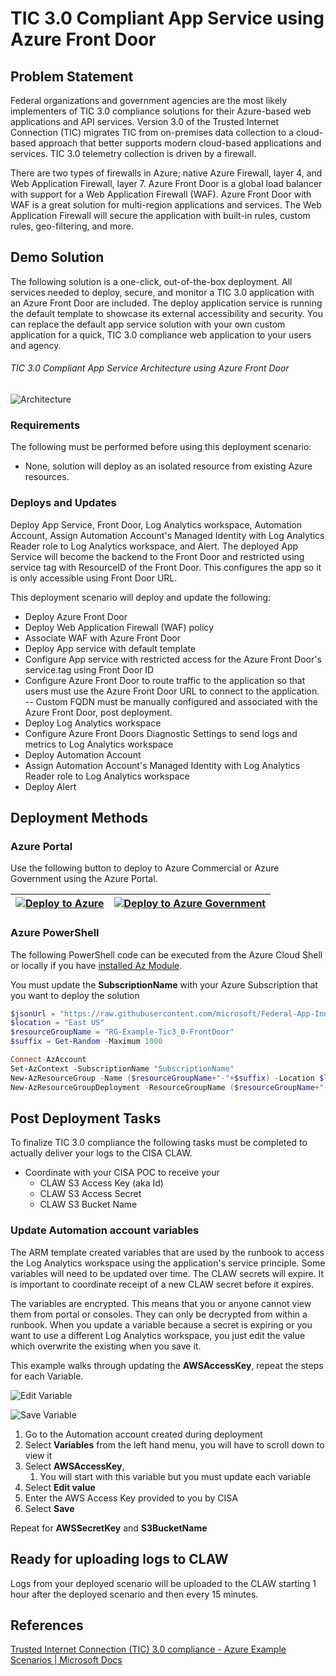 # TIC 3.0 Compliant App Service using Azure Front Door
## Problem Statement

Federal organizations and government agencies are the most likely implementers of TIC 3.0 compliance solutions for their Azure-based web applications and API services. Version 3.0 of the Trusted Internet Connection (TIC) migrates TIC from on-premises data collection to a cloud-based approach that better supports modern cloud-based applications and services. TIC 3.0 telemetry collection is driven by a firewall. 

There are two types of firewalls in Azure; native Azure Firewall, layer 4, and Web Application Firewall, layer 7. Azure Front Door is a global load balancer with support for a Web Application Firewall (WAF). Azure Front Door with WAF is a great solution for multi-region applications and services. The Web Application Firewall will secure the application with built-in rules, custom rules, geo-filtering, and more. 

## Demo Solution

The following solution is a one-click, out-of-the-box deployment. All services needed to deploy, secure, and monitor a TIC 3.0 application with an Azure Front Door are included. The deploy application service is running the default template to showcase its external accessibility and security. You can replace the default app service solution with your own custom application for a quick, TIC 3.0 compliance web application to your users and agency.

###### TIC 3.0 Compliant App Service Architecture using Azure Front Door

![Architecture](https://raw.githubusercontent.com/microsoft/Federal-App-Innovation-Community/main/topics/infrastructure/solutions/tic3.0/images/Arch-AzureFrontDoor.png)

### Requirements
The following must be performed before using this deployment scenario:
- None, solution will deploy as an isolated resource from existing Azure resources.

### Deploys and Updates
Deploy App Service, Front Door, Log Analytics workspace, Automation Account, Assign Automation Account's Managed Identity with Log Analytics Reader role to Log Analytics workspace, and Alert. The deployed App Service will become the backend to the Front Door and restricted using service tag with ResourceID of the Front Door. This configures the app so it is only accessible using Front Door URL.

This deployment scenario will deploy and update the following:

- Deploy Azure Front Door
- Deploy Web Application Firewall (WAF) policy
- Associate WAF with Azure Front Door
- Deploy App service with default template
- Configure App service with restricted access for the Azure Front Door's service.tag using Front Door ID
- Configure Azure Front Door to route traffic to the application so that users must use the Azure Front Door URL to connect to the application. 
-- Custom FQDN must be manually configured and associated with the Azure Front Door, post deployment.
- Deploy Log Analytics workspace
- Configure Azure Front Doors Diagnostic Settings to send logs and metrics to Log Analytics workspace
- Deploy Automation Account
- Assign Automation Account's Managed Identity with Log Analytics Reader role to Log Analytics workspace
- Deploy Alert

## Deployment Methods
### Azure Portal
Use the following button to deploy to Azure Commercial or Azure Government using the Azure Portal.

| [![Deploy to Azure](https://aka.ms/deploytoazurebutton)](https://portal.azure.com/#create/Microsoft.Template/uri/https%3A%2F%2Fraw.githubusercontent.com%2Fmicrosoft%2FFederal-App-Innovation-Community%2Fmain%2Ftopics%2Finfrastructure%2Fsolutions%2Ftic3.0%2FAzure-Front-Door%2Fazuredeploy.json) | [![Deploy to Azure Government](https://raw.githubusercontent.com/paullizer/Federal-App-Innovation-Community-1/main/topics/infrastructure/solutions/tic3.0/images/deploytoazuregov.png)](https://portal.azure.us/#create/Microsoft.Template/uri/https%3A%2F%2Fraw.githubusercontent.com%2Fmicrosoft%2FFederal-App-Innovation-Community%2Fmain%2Ftopics%2Finfrastructure%2Fsolutions%2Ftic3.0%2FAzure-Front-Door%2Fazuredeploy.json) |
| :----------------------------------------------------------: | :----------------------------------------------------------: |

### Azure PowerShell

The following PowerShell code can be executed from the Azure Cloud Shell or locally if you have [installed Az Module](https://docs.microsoft.com/en-us/powershell/azure/install-az-ps?view=azps-7.3.2). 

You must update the **SubscriptionName** with your Azure Subscription that you want to deploy the solution

```powershell
$jsonUrl = "https://raw.githubusercontent.com/microsoft/Federal-App-Innovation-Community/main/solutions/infrastructure/tic3.0/Azure-Front-Door/azuredeploy.json"
$location = "East US"
$resourceGroupName = "RG-Example-Tic3_0-FrontDoor"
$suffix = Get-Random -Maximum 1000

Connect-AzAccount
Set-AzContext -SubscriptionName "SubscriptionName"
New-AzResourceGroup -Name ($resourceGroupName+"-"+$suffix) -Location $location 
New-AzResourceGroupDeployment -ResourceGroupName ($resourceGroupName+"-"+$suffix) -TemplateUri $jsonUrl`
```

## Post Deployment Tasks
To finalize TIC 3.0 compliance the following tasks must be completed to actually deliver your logs to the CISA CLAW.
- Coordinate with your CISA POC to receive your 
  - CLAW S3 Access Key (aka Id)
  - CLAW S3 Access Secret
  - CLAW S3 Bucket Name
  
### Update Automation account variables
The ARM template created variables that are used by the runbook to access the Log Analytics workspace using the application's service principle. Some variables will need to be updated over time. The CLAW secrets will expire. It is important to coordinate receipt of a new CLAW secret before it expires.

The variables are encrypted. This means that you or anyone cannot view them from portal or consoles. They can only be decrypted from within a runbook. When you update a variable because a secret is expiring or you want to use a different Log Analytics workspace, you just edit the value which overwrite the existing when you save it.

This example walks through updating the **AWSAccessKey**, repeat the steps for each Variable. 

![Edit Variable](https://raw.githubusercontent.com/microsoft/Federal-App-Innovation-Community/main/topics/infrastructure/solutions/tic3.0/images/UpdateAutoAcctVar-Edit.png)

![Save Variable](https://raw.githubusercontent.com/microsoft/Federal-App-Innovation-Community/main/topics/infrastructure/solutions/tic3.0/images/UpdateAutoAcctVar-Save.png)

1. Go to the Automation account created during deployment
2. Select **Variables** from the left hand menu, you will have to scroll down to view it
3. Select **AWSAccessKey**,
   1. You will start with this variable but you must update each variable
4. Select **Edit value**
5. Enter the AWS Access Key provided to you by CISA
6. Select **Save**

Repeat for **AWSSecretKey** and **S3BucketName**

## Ready for uploading logs to CLAW
Logs from your deployed scenario will be uploaded to the CLAW starting 1 hour after the deployed scenario and then every 15 minutes.

## References

[Trusted Internet Connection (TIC) 3.0 compliance - Azure Example Scenarios | Microsoft Docs](https://docs.microsoft.com/en-us/azure/architecture/example-scenario/security/trusted-internet-connections)